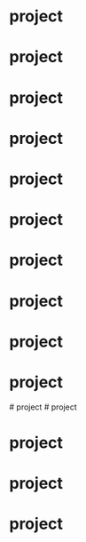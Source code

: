 # project
# project
# project
# project
# project
# project
# project
# project
# project
# project
#   p r o j e c t  
 # project
# project
# project
# project
